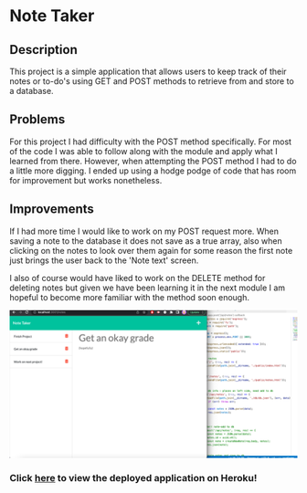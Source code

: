 # Note Taker

## Description

This project is a simple application that allows users to keep track of their notes or to-do's using GET and POST methods to retrieve from and store to a database. 

## Problems

For this project I had difficulty with the POST method specifically. For most of the code I was able to follow along with the module and apply what I learned from there. However, when attempting the POST method I had to do a little more digging. I ended up using a hodge podge of code that has room for improvement but works nonetheless.

## Improvements

If I had more time I would like to work on my POST request more. When saving a note to the database it does not save as a true array, also when clicking on the notes to look over them again for some reason the first note just brings the user back to the 'Note text' screen.

I also of course would have liked to work on the DELETE method for deleting notes but given we have been learning it in the next module I am hopeful to become more familiar with the method soon enough.

![alt text](./NTSS.png)

### Click [here](https://fathomless-fortress-53272.herokuapp.com/notes) to view the deployed application on Heroku!